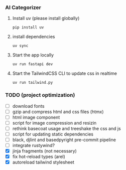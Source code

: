 ### AI Categorizer

1. Install uv (please install globally)
   ```
   pip install uv
   ```

2. install dependencies
   ```
   uv sync
   ```

3. Start the app locally
   ```
   uv run fastapi dev
   ```

4. Start the TailwindCSS CLI to update css in realtime
   ```
   uv run tailwind.py
   ```

### TODO (project optimization)

- [ ] download fonts
- [ ] gzip and compress html and css files (htmx)
- [ ] html image component
- [ ] script for image compression and resizin
- [ ] rethink basecoat usage and treeshake the css and js
- [ ] script for updating static dependencies
- [ ] black, djlint and basedpyright pre-commit pipeline
- [ ] integrate rustywind?
- [x] jinja fragments (not necessary)
- [x] fix hot-reload types (arel)
- [x] autoreload tailwind stylesheet
